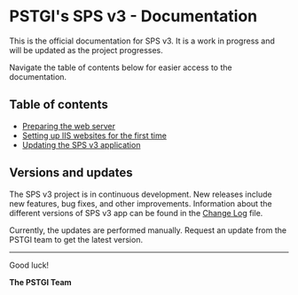 # PSTGI's SPS v3 - Documentation

This is the official documentation for SPS v3. It is a work in progress and will be updated as
the project progresses.

Navigate the table of contents below for easier access to the documentation.

## Table of contents

- [Preparing the web server](./Installation/preparing-the-web-server.md)
- [Setting up IIS websites for the first time](./Installation/setting-up-iis-websites-for-the-first-time.md)
- [Updating the SPS v3 application](./Installation/updating-the-sps-v3-application.md)

## Versions and updates

The SPS v3 project is in continuous development. New releases include new features, bug fixes,
and other improvements. Information about the different versions of SPS v3 app can be found in the
[Change Log](./CHANGELOG.md) file. 

Currently, the updates are performed manually. Request an update from the PSTGI team to get the 
latest version.

---
Good luck!

**The PSTGI Team**
